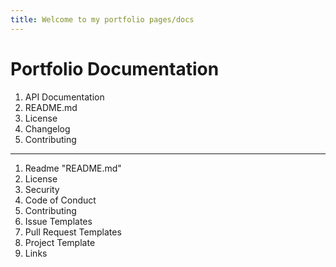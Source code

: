 ```yaml
---
title: Welcome to my portfolio pages/docs
---
```


# Portfolio Documentation

1. API Documentation
2. README.md
3. License
4. Changelog
5. Contributing
   
---

1. Readme "README.md"
2. License
3. Security
4. Code of Conduct
5. Contributing
6. Issue Templates
7. Pull Request Templates
8. Project Template
9. Links
